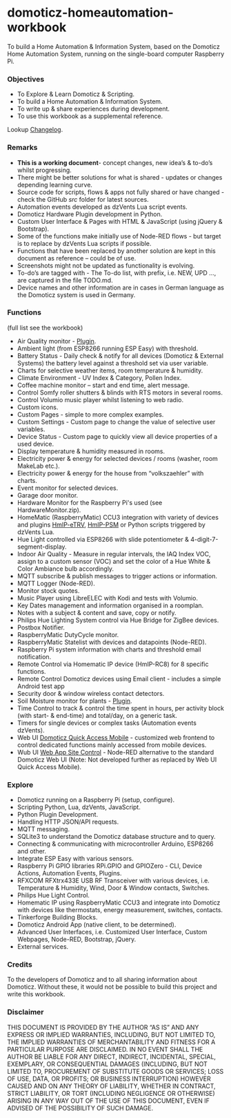 # domoticz-homeautomation-workbook
To build a Home Automation & Information System, based on the Domoticz Home Automation System, running on the single-board computer Raspberry Pi.

### Objectives
* To Explore & Learn Domoticz & Scripting.
* To build a Home Automation & Information System.
* To write up & share experiences during development.
* To use this workbook as a supplemental reference.

Lookup [Changelog](https://github.com/rwbl/domoticz-homeautomation-workbook/blob/master/CHANGELOG.md).

### Remarks
* **This is a working document**- concept changes, new idea’s & to-do’s whilst progressing.
* There might be better solutions for what is shared - updates or changes depending learning curve.
* Source code for scripts, flows & apps not fully shared or have changed - check the GitHub _src_ folder for latest sources.
* Automation events developed as dzVents Lua script events.
* Domoticz Hardware Plugin development in Python.
* Custom User Interface & Pages with HTML & JavaScript (using jQuery & Bootstrap).
* Some of the functions make initially use of Node-RED flows - but target is to replace by dzVents Lua scripts if possible.
* Functions that have been replaced by another solution are kept in this document as reference – could be of use.
* Screenshots might not be updated as functionality is evolving.
* To-do’s are tagged with <TODO> - The To-do list, with prefix, i.e. NEW, UPD …, are captured in the file TODO.md.
* Device names and other information are in cases in German language as the Domoticz system is used in Germany.

### Functions
(full list see the workbook)
* Air Quality monitor - [Plugin](https://github.com/rwbl/domoticz-plugin-indoor-air-quality-monitor).
* Ambient light (from ESP8266 running ESP Easy) with threshold.
* Battery Status - Daily check & notify for all devices (Domoticz & External Systems) the battery level against a threshold set via user variable.
* Charts for selective weather items, room temperature & humidity.
* Climate Environment - UV Index & Category, Pollen Index.
* Coffee machine monitor – start and end time, alert message.
* Control Somfy roller shutters & blinds with RTS motors in several rooms.
* Control Volumio music player whilst listening to web radio.
* Custom icons.
* Custom Pages - simple to more complex examples.
* Custom Settings - Custom page to change the value of selective user variables.
* Device Status - Custom page to quickly view all device properties of a used device.
* Display temperature & humidity measured in rooms.
* Electricity power & energy for selected devices / rooms (washer, room MakeLab etc.).
* Electricity power & energy for the house from “volkszaehler” with charts.
* Event monitor for selected devices.
* Garage door monitor.
* Hardware Monitor for the Raspberry Pi's used (see HardwareMonitor.zip).
* HomeMatic (RaspberryMatic) CCU3 integration with variety of devices and plugins [HmIP-eTRV](https://github.com/rwbl/domoticz-plugin-hmip-etrv), [HmIP-PSM](https://github.com/rwbl/domoticz-plugin-hmip-psm) or Python scripts triggered by dzVents Lua.
* Hue Light controlled via ESP8266 with slide potentiometer & 4-digit-7-segment-display.
* Indoor Air Quality - Measure in regular intervals, the IAQ Index VOC, assign to a custom sensor (VOC) and set the color of a Hue White & Color Ambiance bulb accordingly.
* MQTT subscribe & publish messages to trigger actions or information.
* MQTT Logger (Node-RED).
* Monitor stock quotes.
* Music Player using LibreELEC with Kodi and tests with Volumio.
* Key Dates management and information organised in a roomplan.
* Notes with a subject & content and save, copy or notify.
* Philips Hue Lighting System control via Hue Bridge for ZigBee devices.
* Postbox Notifier.
* RaspberryMatic DutyCycle monitor.
* RaspberryMatic Statelist with devices and datapoints (Node-RED).
* Raspberry Pi system information with charts and threshold email notification.
* Remote Control via Homematic IP device (HmIP-RC8) for 8 specific functions.
* Remote Control Domoticz devices using Email client - includes a simple Android test app 
* Security door & window wireless contact detectors.
* Soil Moisture monitor for plants - [Plugin](https://github.com/rwbl/domoticz-plugin-soil-moisture-monitor).
* Time Control to track & control the time spent in hours, per activity block (with start- & end-time) and total/day, on a generic task.
* Timers for single devices or complex tasks (Automation events dzVents).
* Web UI [Domoticz Quick Access Mobile](https://github.com/rwbl/domoticz_quick_access_mobile) - customized web frontend to control dedicated functions mainly accessed from mobile  devices.
* Wub UI [Web App Site Control](https://github.com/rwbl/domoticz-webapp-sitecontrol) - Node-RED alternative to the standard Domoticz Web UI (Note: Not developed further as replaced by Web UI Quick Access Mobile).

### Explore
* Domoticz running on a Raspberry Pi (setup, configure).
* Scripting Python, Lua, dzVents, JavaScript.
* Python Plugin Development.
* Handling HTTP JSON/API requests.
* MQTT messaging.
* SQLite3 to understand the Domoticz database structure and to query.
* Connecting & communicating with microcontroller Arduino, ESP8266 and other.
* Integrate ESP Easy with various sensors.
* Raspberry Pi GPIO libraries RPi.GPIO and GPIOZero - CLI, Device Actions, Automation Events, Plugins.
* RFXCOM RFXtrx433E USB RF Transceiver with various devices, i.e. Temperature & Humidity, Wind, Door & Window contacts, Switches.
* Philips Hue Light Control.
* Homematic IP using RaspberryMatic CCU3 and integrate into Domoticz with devices like thermostats, energy measurement, switches, contacts.
* Tinkerforge Building Blocks.
* Domoticz Android App (native client, to be determined).
* Advanced User Interfaces, i.e. Customized User Interface, Custom Webpages, Node-RED, Bootstrap, jQuery.
* External services.

### Credits
To the developers of Domoticz and to all sharing information about Domoticz. Without these, it would not be possible to build this project and write this workbook.

### Disclaimer
THIS DOCUMENT IS PROVIDED BY THE AUTHOR “AS IS” AND ANY EXPRESS OR IMPLIED WARRANTIES, INCLUDING, BUT NOT LIMITED TO, THE IMPLIED WARRANTIES 
OF MERCHANTABILITY AND FITNESS FOR A PARTICULAR PURPOSE ARE DISCLAIMED. IN NO EVENT SHALL THE AUTHOR BE LIABLE FOR ANY DIRECT, INDIRECT, 
INCIDENTAL, SPECIAL, EXEMPLARY, OR CONSEQUENTIAL DAMAGES (INCLUDING, BUT NOT LIMITED TO, PROCUREMENT OF SUBSTITUTE GOODS OR SERVICES; LOSS 
OF USE, DATA, OR PROFITS; OR BUSINESS INTERRUPTION) HOWEVER CAUSED AND ON ANY THEORY OF LIABILITY, WHETHER IN CONTRACT, STRICT LIABILITY, OR 
TORT (INCLUDING NEGLIGENCE OR OTHERWISE) ARISING IN ANY WAY OUT OF THE USE OF THIS DOCUMENT, EVEN IF ADVISED OF THE POSSIBILITY OF SUCH 
DAMAGE.
